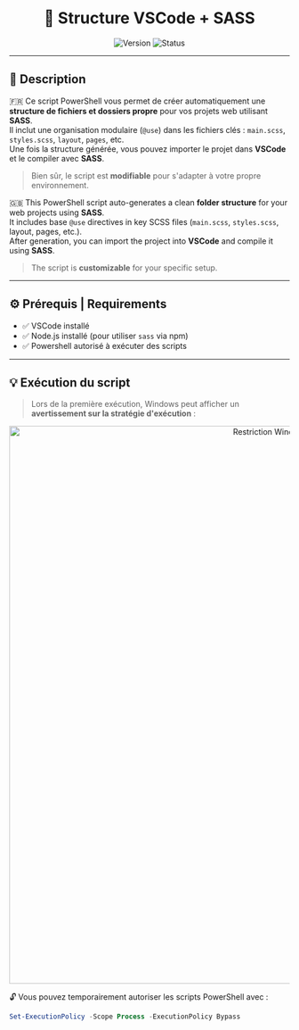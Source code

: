 <h1 align="center">📁 Structure VSCode + SASS</h1>

<p align="center">
  <img alt="Version" src="https://img.shields.io/badge/version-1.0-blue.svg?cacheSeconds=2592000" />
  <img alt="Status" src="https://img.shields.io/badge/status-Stable-brightgreen.svg" />
</p>

---

## 🎯 Description

🇫🇷 Ce script PowerShell vous permet de créer automatiquement une **structure de fichiers et dossiers propre** pour vos projets web utilisant **SASS**.  
Il inclut une organisation modulaire (`@use`) dans les fichiers clés : `main.scss`, `styles.scss`, `layout`, `pages`, etc.  
Une fois la structure générée, vous pouvez importer le projet dans **VSCode** et le compiler avec **SASS**.  
> Bien sûr, le script est **modifiable** pour s'adapter à votre propre environnement.

🇬🇧 This PowerShell script auto-generates a clean **folder structure** for your web projects using **SASS**.  
It includes base `@use` directives in key SCSS files (`main.scss`, `styles.scss`, layout, pages, etc.).  
After generation, you can import the project into **VSCode** and compile it using **SASS**.  
> The script is **customizable** for your specific setup.

---

## ⚙️ Prérequis | Requirements

- ✅ VSCode installé  
- ✅ Node.js installé (pour utiliser `sass` via npm)  
- ✅ Powershell autorisé à exécuter des scripts

---

## 💡 Exécution du script

> Lors de la première exécution, Windows peut afficher un **avertissement sur la stratégie d'exécution** :

<p align="center">
  <img alt="Restriction Windows Powershell" src="https://raw.githubusercontent.com/schatel-dev/Structure-VSCode-SASS/refs/heads/main/Restriction_Powershell.PNG" width="1000" />
</p>

🔓 Vous pouvez temporairement autoriser les scripts PowerShell avec :

```powershell
Set-ExecutionPolicy -Scope Process -ExecutionPolicy Bypass
